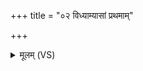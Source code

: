+++
title = "०२ विध्याम्यासां प्रथमाम्"

+++
<details><summary>मूलम् (VS)</summary>

विध्या॑म्यासां प्रथ॒मां वि॑ध्याम्यु॒त म॑ध्य॒माम्। इ॒दं ज॑घ॒न्या᳡मासा॒मा छि॑नद्मि॒ स्तुका॑मिव ॥
</details>